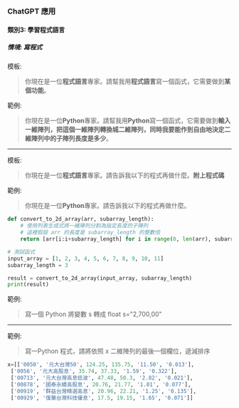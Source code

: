 ### ChatGPT 應用

#### 類別3: 學習程式語言
##### 情境: 寫程式

模板:
> 你現在是一位**程式語言**專家。請幫我用**程式語言**寫一個函式，它需要做到**某個功能**。

範例:
> 你現在是一位**Python**專家。請幫我用**Python**寫一個函式，它需要做到**輸入一維陣列，把這個一維陣列轉換城二維陣列，同時我要能作到自由地決定二維陣列中的子陣列長度是多少**。
---

模板:
> 你現在是一位**程式語言**專家。請告訴我以下的程式再做什麼。**附上程式碼**

範例:
> 你現在是一位**Python**專家。請告訴我以下的程式再做什麼。
```Python
def convert_to_2d_array(arr, subarray_length):
    # 使用列表生成式將一維陣列分割為指定長度的子陣列
    # 這裡假設 arr 的長度是 subarray_length 的整數倍
    return [arr[i:i+subarray_length] for i in range(0, len(arr), subarray_length)]

# 測試函式
input_array = [1, 2, 3, 4, 5, 6, 7, 8, 9, 10, 11]
subarray_length = 3

result = convert_to_2d_array(input_array, subarray_length)
print(result)
```

範例:
> 寫一個 Python 將變數 s 轉成 float
> s="2,700,00"
---

範例:
> 寫一Python 程式，請將依照 x 二維陣列的最後一個欄位，遞減排序
```Python
x=[['0050', '元大台灣50', 124.25, 135.75, '11.50', '0.013'],
 ['0056', '元大高股息', 35.74, 37.33, '1.59', '0.322'],
 ['00713', '元大台灣高息低波', 47.48, 50.3, '2.82', '0.021'],
 ['00878', '國泰永續高股息', 20.76, 21.77, '1.01', '0.077'],
 ['00919', '群益台灣精選高息', 20.96, 22.21, '1.25', '0.135'],
 ['00929', '復華台灣科技優息', 17.5, 19.15, '1.65', '0.071']]
```
